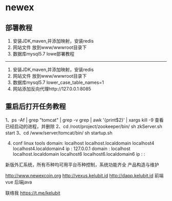 # newex
部署教程
--------------------------
1. 安装JDK,maven,并添加映射，安装redis
2. 网站文件 放到www/wwwroot目录下
3. 数据库mysql5.7  lowe部署教程
--------------------------
1. 安装JDK,maven,并添加映射，安装redis
2. 网站文件 放到www/wwwroot目录下
3. 数据库mysql5.7  lower_case_table_names=1
4. 网站添加反向代理http://127.0.0.1:8085


重启后打开任务教程
--------------------------
1、ps -Af | grep "tomcat" | grep -v grep | awk '{print$2}' | xargs kill -9   查看已经启动的进程，并删除
2、cd /root/project/zookeeper/bin/
   sh zkServer.sh start
3、cd /www/server/tomcat/bin/
   sh startup.sh

4. conf linux tools
  domain: localhost localhost.localdomain localhost4 localhost4.localdomain4
   ip : 127.0.0.1
  domain : localhost localhost.localdomain localhost6 localhost6.localdomain6
   ip : :


新版外汇系统，所有币种均可用平台币种控制，系统功能齐全
产品构造与维护

http://www.newexcoin.org
http://vexus.kelubit.id
http://dapp.kelubit.id
前端vue
后端java




   联络我
   https://t.me/kelubit
